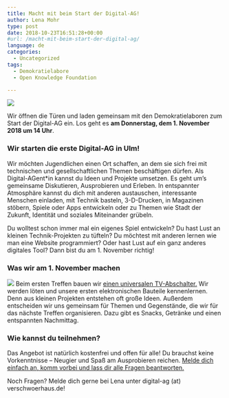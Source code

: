 ```yaml
---
title: Macht mit beim Start der Digital-AG!
author: Lena Mohr
type: post
date: 2018-10-23T16:51:28+00:00
#url: /macht-mit-beim-start-der-digital-ag/
language: de
categories:
  - Uncategorized
tags:
  - Demokratielabore
  - Open Knowledge Foundation

---
```

![](/wp-content/uploads/2018/10/coding_jh.jpg)

Wir öffnen die Türen und laden gemeinsam mit den Demokratielaboren zum Start der Digital-AG ein. Los geht es **am Donnerstag, dem 1. November 2018 um 14 Uhr**.

### Wir starten die erste Digital-AG in Ulm!

Wir möchten Jugendlichen einen Ort schaffen, an dem sie sich frei mit technischen und gesellschaftlichen Themen beschäftigen dürfen. Als Digital-AGent\*in kannst du Ideen und Projekte umsetzen. Es geht um’s gemeinsame Diskutieren, Ausprobieren und Erleben. In entspannter Atmosphäre kannst du dich mit anderen austauschen, interessante Menschen einladen, mit Technik basteln, 3-D-Drucken, in Magazinen stöbern, Spiele oder Apps entwickeln oder zu Themen wie Stadt der Zukunft, Identität und soziales Miteinander grübeln.

Du wolltest schon immer mal ein eigenes Spiel entwickeln? Du hast Lust an kleinen Technik-Projekten zu tüfteln? Du möchtest mit anderen lernen wie man eine Website programmiert? Oder hast Lust auf ein ganz anderes digitales Tool? Dann bist du am 1. November richtig!

### Was wir am 1. November machen

![](/wp-content/uploads/2018/10/1024px-Blinkenrocket-Lötworkshop_im_Verschwörhaus_Ulm_4-1024x683.jpg)
Beim ersten Treffen bauen wir [einen universalen TV-Abschalter.][2] Wir werden löten und unsere ersten elektronischen Bauteile kennenlernen. Denn aus kleinen Projekten entstehen oft große Ideen. Außerdem entscheiden wir uns gemeinsam für Themen und Gegenstände, die wir für das nächste Treffen organisieren. Dazu gibt es Snacks, Getränke und einen entspannten Nachmittag.

### Wie kannst du teilnehmen?

Das Angebot ist natürlich kostenfrei und offen für alle! Du brauchst keine Vorkenntnisse &#8211; Neugier und Spaß am Ausprobieren reichen. [Melde dich einfach an, komm vorbei und lass dir alle Fragen beantworten.][3]

Noch Fragen? Melde dich gerne bei Lena unter digital-ag (at) verschwoerhaus.de!

 [1]: https://commons.wikimedia.org/wiki/File:Blinkenrocket-L%C3%B6tworkshop_im_Verschw%C3%B6rhaus_Ulm_(4).jpg
 [2]: https://github.com/stkdiretto/uulmduino
 [3]: https://tickets.verschwoerhaus.de/ulm/digital-ag/
